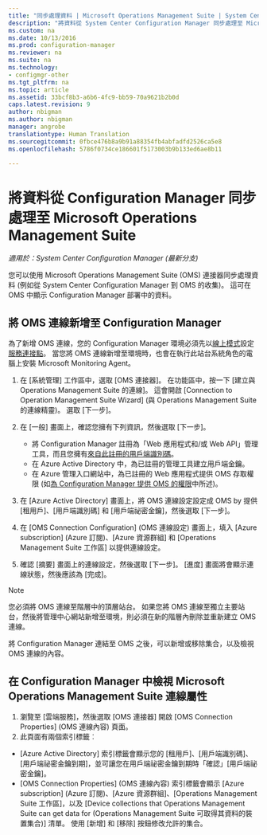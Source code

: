 ```yaml
---
title: "同步處理資料 | Microsoft Operations Management Suite | System Center Configuration Manager"
description: "將資料從 System Center Configuration Manager 同步處理至 Microsoft Operations Management Suite。"
ms.custom: na
ms.date: 10/13/2016
ms.prod: configuration-manager
ms.reviewer: na
ms.suite: na
ms.technology:
- configmgr-other
ms.tgt_pltfrm: na
ms.topic: article
ms.assetid: 33bcf8b3-a6b6-4fc9-bb59-70a9621b2b0d
caps.latest.revision: 9
author: nbigman
ms.author: nbigman
manager: angrobe
translationtype: Human Translation
ms.sourcegitcommit: 0fbce476b8a9b91a88354fb4abfadfd2526ca5e8
ms.openlocfilehash: 5786f0734ce186601f5173003b9b133ed6ae8b11

---
```

# <a name="sync-data-from-configuration-manager-to-the-microsoft-operations-management-suite"></a>將資料從 Configuration Manager 同步處理至 Microsoft Operations Management Suite

*適用於：System Center Configuration Manager (最新分支)*

您可以使用 Microsoft Operations Management Suite (OMS) 連接器同步處理資料 (例如從 System Center Configuration Manager 到 OMS 的收集)。 這可在 OMS 中顯示 Configuration Manager 部署中的資料。

## <a name="add-an-oms-connection-to-configuration-manager"></a>將 OMS 連線新增至 Configuration Manager

為了新增 OMS 連線，您的 Configuration Manager 環境必須先以[線上模式](https://azure.microsoft.com/en-us/documentation/articles/resource-group-create-service-principal-portal/)設定[服務連接點](../../../core/servers/deploy/configure/about-the-service-connection-point.md)。 當您將 OMS 連線新增至環境時，也會在執行此站台系統角色的電腦上安裝 Microsoft Monitoring Agent。
1.  在 [系統管理] 工作區中，選取 [OMS 連接器]。 在功能區中，按一下 [建立與 Operations Management Suite 的連線]。 這會開啟 [Connection to Operation Management Suite Wizard] (與 Operations Management Suite 的連線精靈)。 選取 [下一步]。
2.  在 [一般] 畫面上，確認您擁有下列資訊，然後選取 [下一步]。

    * 將 Configuration Manager 註冊為「Web 應用程式和/或 Web API」管理工具，而且您擁有[來自此註冊的用戶端識別碼](https://azure.microsoft.com/documentation/articles/active-directory-integrating-applications/)。
    * 在 Azure Active Directory 中，為已註冊的管理工具建立用戶端金鑰。
    * 在 Azure 管理入口網站中，為已註冊的 Web 應用程式提供 OMS 存取權限 (如[為 Configuration Manager 提供 OMS 的權限](https://azure.microsoft.com/en-us/documentation/articles/log-analytics-sccm/#provide-configuration-manager-with-permissions-to-oms)中所述)。

3.  在 [Azure Active Directory] 畫面上，將 OMS 連線設定設定成 OMS by 提供 [租用戶]、[用戶端識別碼] 和 [用戶端祕密金鑰]，然後選取 [下一步]。
4.  在 [OMS Connection Configuration] (OMS 連線設定) 畫面上，填入 [Azure subscription] (Azure 訂閱)、[Azure 資源群組] 和 [Operations Management Suite 工作區] 以提供連線設定。
5.  確認 [摘要] 畫面上的連線設定，然後選取 [下一步]。 [進度] 畫面將會顯示連線狀態，然後應該為 [完成]。

> [!NOTE]
> 您必須將 OMS 連線至階層中的頂層站台。 如果您將 OMS 連線至獨立主要站台，然後將管理中心網站新增至環境，則必須在新的階層內刪除並重新建立 OMS 連線。

將 Configuration Manager 連結至 OMS 之後，可以新增或移除集合，以及檢視 OMS 連線的內容。

## <a name="viewing-microsoft-operations-management-suite-connection-properties-in-configuration-manager"></a>在 Configuration Manager 中檢視 Microsoft Operations Management Suite 連線屬性

1.  瀏覽至 [雲端服務]，然後選取 [OMS 連接器] 開啟 [OMS Connection Properties] (OMS 連線內容) 頁面。
2.  此頁面有兩個索引標籤︰
  * [Azure Active Directory] 索引標籤會顯示您的 [租用戶]、[用戶端識別碼]、[用戶端祕密金鑰到期]，並可讓您在用戶端祕密金鑰到期時「確認」[用戶端祕密金鑰]。
  * [OMS Connection Properties] (OMS 連線內容) 索引標籤會顯示 [Azure subscription] (Azure 訂閱)、[Azure 資源群組]、[Operations Management Suite 工作區]，以及 [Device collections that Operations Management Suite can get data for (Operations Management Suite 可取得其資料的裝置集合)] 清單。 使用 [新增] 和 [移除] 按鈕修改允許的集合。



<!--HONumber=Nov16_HO1-->


